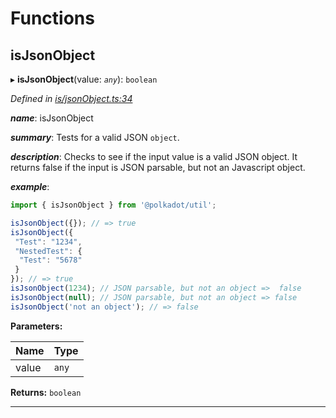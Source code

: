 

# Functions

<a id="isjsonobject"></a>

##  isJsonObject

▸ **isJsonObject**(value: *`any`*): `boolean`

*Defined in [is/jsonObject.ts:34](https://github.com/polkadot-js/common/blob/2602a43/packages/util/src/is/jsonObject.ts#L34)*

*__name__*: isJsonObject

*__summary__*: Tests for a valid JSON `object`.

*__description__*: Checks to see if the input value is a valid JSON object. It returns false if the input is JSON parsable, but not an Javascript object.

*__example__*:   

```javascript
import { isJsonObject } from '@polkadot/util';

isJsonObject({}); // => true
isJsonObject({
 "Test": "1234",
 "NestedTest": {
  "Test": "5678"
 }
}); // => true
isJsonObject(1234); // JSON parsable, but not an object =>  false
isJsonObject(null); // JSON parsable, but not an object => false
isJsonObject('not an object'); // => false
```

**Parameters:**

| Name | Type |
| ------ | ------ |
| value | `any` |

**Returns:** `boolean`

___

